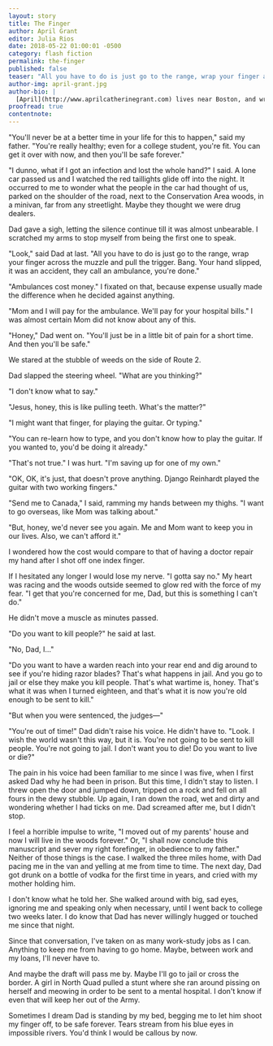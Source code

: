 ```yaml
---
layout: story
title: The Finger
author: April Grant
editor: Julia Rios
date: 2018-05-22 01:00:01 -0500
category: flash fiction
permalink: the-finger
published: false
teaser: "All you have to do is just go to the range, wrap your finger across the muzzle and pull the trigger. Bang. Your hand slipped, it was an accident, they call an ambulance, you're done."
author-img: april-grant.jpg
author-bio: |
  [April](http://www.aprilcatherinegrant.com) lives near Boston, and writes stories, poems, and songs. She has published poetry in _Strange Horizons_ and _Mythic Delirium_, and in the anthology _The Moment of Change_ (2012). Her other interests include traditional music, contra dancing, biking, container gardening, and appreciating actors from classic horror movies.
proofread: true
contentnote:
---
```


"You'll never be at a better time in your life for this to happen," said my father. "You're really healthy; even for a college student, you're fit. You can get it over with now, and then you'll be safe forever."

"I dunno, what if I got an infection and lost the whole hand?" I said. A lone car passed us and I watched the red taillights glide off into the night. It occurred to me to wonder what the people in the car had thought of us, parked on the shoulder of the road, next to the Conservation Area woods, in a minivan, far from any streetlight. Maybe they thought we were drug dealers.

Dad gave a sigh, letting the silence continue till it was almost unbearable. I scratched my arms to stop myself from being the first one to speak.

"Look," said Dad at last. "All you have to do is just go to the range, wrap your finger across the muzzle and pull the trigger. Bang. Your hand slipped, it was an accident, they call an ambulance, you're done."

"Ambulances cost money." I fixated on that, because expense usually made the difference when he decided against anything.

"Mom and I will pay for the ambulance. We'll pay for your hospital bills." I was almost certain Mom did not know about any of this.

"Honey," Dad went on. "You'll just be in a little bit of pain for a short time. And then you'll be safe."

We stared at the stubble of weeds on the side of Route 2.

Dad slapped the steering wheel. "What are you thinking?"

"I don't know what to say."

"Jesus, honey, this is like pulling teeth. What's the matter?"

"I might want that finger, for playing the guitar. Or typing."

"You can re-learn how to type, and you don't know how to play the guitar. If you wanted to, you'd be doing it already."

"That's not true." I was hurt. "I'm saving up for one of my own."

"OK, OK, it's just, that doesn't prove anything. Django Reinhardt played the guitar with two working fingers."

"Send me to Canada," I said, ramming my hands between my thighs. "I want to go overseas, like Mom was talking about."

"But, honey, we'd never see you again. Me and Mom want to keep you in our lives. Also, we can't afford it."

I wondered how the cost would compare to that of having a doctor repair my hand after I shot off one index finger.

If I hesitated any longer I would lose my nerve. "I gotta say no." My heart was racing and the woods outside seemed to glow red with the force of my fear. "I get that you're concerned for me, Dad, but this is something I can't do."

He didn't move a muscle as minutes passed.

"Do you want to kill people?" he said at last.

"No, Dad, I..."

"Do you want to have a warden reach into your rear end and dig around to see if you're hiding razor blades? That's what happens in jail. And you go to jail or else they make you kill people. That's what wartime is, honey. That's what it was when I turned eighteen, and that's what it is now you're old enough to be sent to kill."

"But when you were sentenced, the judges—"

"You're out of time!" Dad didn't raise his voice. He didn't have to. "Look. I wish the world wasn't this way, but it is. You're not going to be sent to kill people. You're not going to jail. I don't want you to die! Do you want to live or die?"

The pain in his voice had been familiar to me since I was five, when I first asked Dad why he had been in prison. But this time, I didn't stay to listen. I threw open the door and jumped down, tripped on a rock and fell on all fours in the dewy stubble. Up again, I ran down the road, wet and dirty and wondering whether I had ticks on me. Dad screamed after me, but I didn't stop.

I feel a horrible impulse to write, "I moved out of my parents' house and now I will live in the woods forever." Or, "I shall now conclude this manuscript and sever my right forefinger, in obedience to my father." Neither of those things is the case. I walked the three miles home, with Dad pacing me in the van and yelling at me from time to time. The next day, Dad got drunk on a bottle of vodka for the first time in years, and cried with my mother holding him.

I don't know what he told her. She walked around with big, sad eyes, ignoring me and speaking only when necessary, until I went back to college two weeks later. I do know that Dad has never willingly hugged or touched me since that night.

Since that conversation, I've taken on as many work-study jobs as I can. Anything to keep me from having to go home. Maybe, between work and my loans, I'll never have to.

And maybe the draft will pass me by. Maybe I'll go to jail or cross the border. A girl in North Quad pulled a stunt where she ran around pissing on herself and meowing in order to be sent to a mental hospital. I don't know if even that will keep her out of the Army.

Sometimes I dream Dad is standing by my bed, begging me to let him shoot my finger off, to be safe forever. Tears stream from his blue eyes in impossible rivers. You'd think I would be callous by now.
